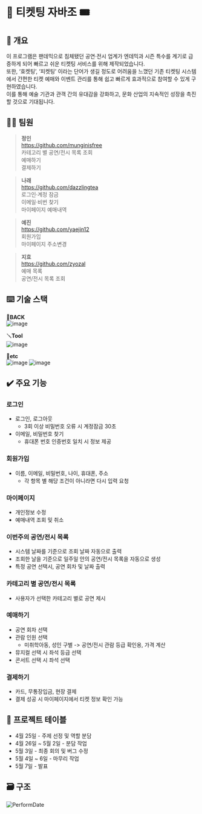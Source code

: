 # 🎫 티켓팅 자바조 🎟


## 📄 개요
이 프로그램은 팬데믹으로 침체됐던 공연·전시 업계가 엔데믹과 시즌 특수를 계기로 급증하게 되어 빠르고 쉬운 티켓팅 서비스를 위해 제작되었습니다.<br>
또한, ‘효켓팅’, ‘피켓팅’ 이라는 단어가 생길 정도로 어려움을 느꼈던 기존 티켓팅 시스템에서 간편한 티켓 예매와 이벤트 관리를 통해 쉽고 빠르게 효과적으로 참여할 수 있게 구현하였습니다.<br>
이를 통해 예술 기관과 관객 간의 유대감을 강화하고, 문화 산업의 지속적인 성장을 촉진할 것으로 기대됩니다.

## 🧑‍💻 팀원

> **정인** <br>
> https://github.com/munginisfree <br>
> 카테고리 별 공연/전시 목록 조회 <br>
> 예매하기 <br>
> 결제하기 <br>

> **나래** <br>
> https://github.com/dazzlingtea <br>
> 로그인·계정 잠금 <br>
> 이메일·비번 찾기 <br>
> 마이페이지 예매내역 <br>

> **예진** <br>
> https://github.com/yaejin12 <br>
> 회원가입 <br>
> 마이페이지 주소변경<br>

> **지효** <br>
> https://github.com/zyozal <br>
> 예매 목록 <br>
> 공연/전시 목록 조회 <br>

## ⌨️ 기술 스택
🔧**BACK** <br>
![image](https://camo.githubusercontent.com/62a1bdf0e068235d4517aa6be7f60b95734f40a0aa188faf6b4323f317088786/68747470733a2f2f696d672e736869656c64732e696f2f62616467652f4a6176612d2532334544384230302e7376673f7374796c653d666c61742d737175617265266c6f676f3d6f70656e6a646b266c6f676f436f6c6f723d7768697465)

🪛**Tool** <br>
![image](https://camo.githubusercontent.com/e20c0b2e0697e1c030064a26d5fcf7e50d84cb87806cb2c59d5d53c3bf504d92/68747470733a2f2f696d672e736869656c64732e696f2f62616467652f496e74656c6c694a494445412d3030303030302e7376673f7374796c653d666c61742d737175617265266c6f676f3d696e74656c6c696a2d69646561266c6f676f436f6c6f723d7768697465)

🔩**etc** <br>
![image](https://camo.githubusercontent.com/416d64144788af573a0c74b0fbecf34c58dfffd77e264546b2fbcdcd0ee9c8d9/68747470733a2f2f696d672e736869656c64732e696f2f62616467652f4769742d4630353033323f7374796c653d666c61742d737175617265266c6f676f3d676974266c6f676f436f6c6f723d7768697465)
![image](https://camo.githubusercontent.com/bb2afe09fad1cc5aff2c77fda1c4baac343806b13f938c9b9c466f99cf91d636/68747470733a2f2f696d672e736869656c64732e696f2f62616467652f4769744875622d3138313731373f7374796c653d666c61742d737175617265266c6f676f3d476974487562266c6f676f436f6c6f723d7768697465) 

## ✔️ 주요 기능
### 로그인
- 로그인, 로그아웃
  - 3회 이상 비밀번호 오류 시 계정잠금 30초
- 이메일, 비밀번호 찾기
    - 휴대폰 번호 인증번호 일치 시 정보 제공
### 회원가입
- 이름, 이메일, 비밀번호, 나이, 휴대폰, 주소
  - 각 항목 별 해당 조건이 아니라면 다시 입력 요청
### 마이페이지
- 개인정보 수정
- 예매내역 조회 및 취소
### 이번주의 공연/전시 목록
- 시스템 날짜를 기준으로 조회 날짜 자동으로 출력
- 조회한 날을 기준으로 일주일 안의 공연/전시 목록을 자동으로 생성
- 특정 공연 선택시, 공연 회차 및 날짜 출력
### 카테고리 별 공연/전시 목록
- 사용자가 선택한 카테고리 별로 공연 제시
### 예매하기
- 공연 회차 선택
- 관람 인원 선택
  - 미취학아동, 성인 구별 -> 공연/전시 관람 등급 확인용, 가격 계산
- 뮤지컬 선택 시 좌석 등급 선택
- 콘서트 선택 시 좌석 선택
### 결제하기
- 카드, 무통장입금, 현장 결제
- 결제 성공 시 마이페이지에서 티켓 정보 확인 가능

## 📅 프로젝트 테이블
- 4월 25일 - 주제 선정 및 역할 분담
- 4월 26일 ~ 5월 2일 - 분담 작업
- 5월 3일 - 최종 회의 및 버그 수정
- 5월 4일 ~ 6일 - 마무리 작업
- 5월 7일 - 발표

## 🗃️ 구조


![PerformDate](https://github.com/JavaTeamProjectTeam2/TicketingProject/assets/157199245/f9a1b029-2630-4444-9157-1db2b795274a)
